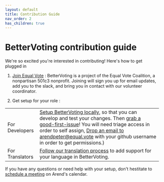 ```yaml
---
layout: default
title: Contribution Guide
nav_order: 2
has_children: true
---
```


# BetterVoting contribution guide

We're so excited you're interested in contributing! Here's how to get plugged in

1. [Join Equal Vote](https://equal.vote/join) : BetterVoting is a project of the Equal Vote Coalition, a nonpartisan 501c3 nonprofit. Joining will sign you up for email updates, add you to the slack, and bring you in contact with our volunteer coordinator. 

1. Get setup for your role : 

<table style="border: 0">
  <tr><td>For Developers</td><td  style="border: 0"><a href="1_local_setup.html">Setup BetterVoting locally</a>, so that you can develop and test your changes. Then <a href="https://github.com/Equal-Vote/star-server/issues?q=is%3Aissue%20state%3Aopen%20label%3A%22good%20first%20issue%22">grab a good-first-issue</a>! You will need triage access in order to self assign, <a href="mailto:arendpeter@equal.vote?subject=Triage%20Permissions%20Request&body=Hi%20there!%20Please%20add%20triage%20permissions%20for%20INSERT_GITHUB_USER_NAME.">Drop an email to arendpeter@equal.vote</a> with your github username in order to get permissions.)</td></tr>
<tr><td>For Translators</td><td  style="border: 0"><a href="5_adding_translations.html">Follow our translation process</a> to add support for your language in BetterVoting.</td></tr>
</table>

If you have any questions or need help with your setup, don't hestitate to [schedule a meeting](https://starvoting.org/meeting) on Arend's calendar.
